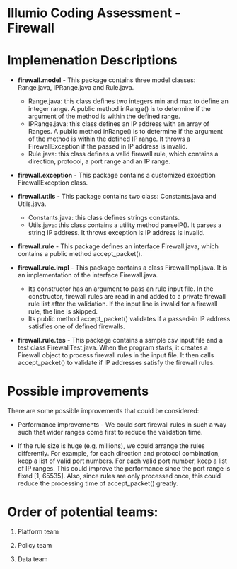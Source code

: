 # Illumio Coding Assessment - Firewall

# Implemenation Descriptions

 - **firewall.model** - This package contains three model classes: Range.java, IPRange.java and Rule.java.
    - Range.java: this class defines two integers min and max to define an integer range. A public method inRange() is to determine if the argument of the method is within the defined range.
    - IPRange.java: this class defines an IP address with an array of Ranges. A public method inRange() is to determine if the argument of the method is within the defined IP range. It throws a FirewallException if the passed in IP address is invalid.
    - Rule.java: this class defines a valid firewall rule, which contains a direction, protocol, a port range and an IP range.

  - **firewall.exception** - This package contains a customized exception FirewallException class.
  
  - **firewall.utils** - This package contains two class: Constants.java and Utils.java.
    - Constants.java: this class defines strings constants.
    - Utils.java: this class contains a utility method parseIP(). It parses a string IP address. It throws exception is IP address is invalid.
    
  - **firewall.rule** - This package defines an interface Firewall.java, which contains a public method accept_packet().
  
  - **firewall.rule.impl** - This package contains a class FirewallImpl.java. It is an implementation of the interface Firewall.java. 

    - Its constructor has an argument to pass an rule input file. In the constructor, firewall rules are read in and added to a private firewall rule list after the validation. If the input line is invalid for a firewall rule, the line is skipped. 
    - Its public method accept_packet() validates if a passed-in IP address satisfies one of defined firewalls.

  - **firewall.rule.tes** - This package contains a sample csv input file and a test class FirewallTest.java. When the program starts, it creates a Firewall object to process firewall rules in the input file. It then calls accept_packet() to validate if IP addresses satisfy the firewall rules.
  

# Possible improvements

There are some possible improvements that could be considered:

  - Performance improvements - We could sort firewall rules in such a way such that wider ranges come first to reduce the validation time.
    
  - If the rule size is huge (e.g. millions), we could arrange the rules differently. For example, for each direction and protocol combination, keep a list of valid port numbers. For each valid port number, keep a list of IP ranges. This could improve the performance since the port range is fixed [1, 65535]. Also, since rules are only processed once, this could reduce the processing time of accept_packet() greatly. 

# Order of potential teams:

1. Platform team

2. Policy team

3. Data team

